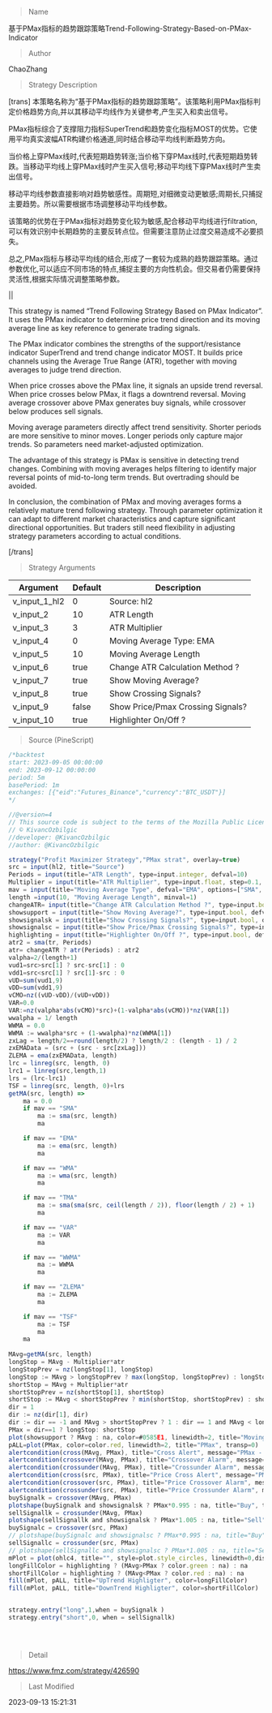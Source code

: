 
> Name

基于PMax指标的趋势跟踪策略Trend-Following-Strategy-Based-on-PMax-Indicator

> Author

ChaoZhang

> Strategy Description



[trans]
本策略名称为“基于PMax指标的趋势跟踪策略”。该策略利用PMax指标判定价格趋势方向,并以其移动平均线作为关键参考,产生买入和卖出信号。

PMax指标综合了支撑阻力指标SuperTrend和趋势变化指标MOST的优势。它使用平均真实波幅ATR构建价格通道,同时结合移动平均线判断趋势方向。

当价格上穿PMax线时,代表短期趋势转涨;当价格下穿PMax线时,代表短期趋势转跌。当移动平均线上穿PMax线时产生买入信号;移动平均线下穿PMax线时产生卖出信号。

移动平均线参数直接影响对趋势敏感性。周期短,对细微变动更敏感;周期长,只捕捉主要趋势。所以需要根据市场调整移动平均线参数。

该策略的优势在于PMax指标对趋势变化较为敏感,配合移动平均线进行filtration,可以有效识别中长期趋势的主要反转点位。但需要注意防止过度交易造成不必要损失。

总之,PMax指标与移动平均线的结合,形成了一套较为成熟的趋势跟踪策略。通过参数优化,可以适应不同市场的特点,捕捉主要的方向性机会。但交易者仍需要保持灵活性,根据实际情况调整策略参数。


||



This strategy is named “Trend Following Strategy Based on PMax Indicator”. It uses the PMax indicator to determine price trend direction and its moving average line as key reference to generate trading signals.

The PMax indicator combines the strengths of the support/resistance indicator SuperTrend and trend change indicator MOST. It builds price channels using the Average True Range (ATR), together with moving averages to judge trend direction.

When price crosses above the PMax line, it signals an upside trend reversal. When price crosses below PMax, it flags a downtrend reversal. Moving average crossover above PMax generates buy signals, while crossover below produces sell signals.

Moving average parameters directly affect trend sensitivity. Shorter periods are more sensitive to minor moves. Longer periods only capture major trends. So parameters need market-adjusted optimization. 

The advantage of this strategy is PMax is sensitive in detecting trend changes. Combining with moving averages helps filtering to identify major reversal points of mid-to-long term trends. But overtrading should be avoided.

In conclusion, the combination of PMax and moving averages forms a relatively mature trend following strategy. Through parameter optimization it can adapt to different market characteristics and capture significant directional opportunities. But traders still need flexibility in adjusting strategy parameters according to actual conditions.

[/trans]

> Strategy Arguments



|Argument|Default|Description|
|----|----|----|
|v_input_1_hl2|0|Source: hl2|high|low|open|close|hlc3|hlcc4|ohlc4|
|v_input_2|10|ATR Length|
|v_input_3|3|ATR Multiplier|
|v_input_4|0|Moving Average Type: EMA|SMA|WMA|TMA|VAR|WWMA|ZLEMA|TSF|
|v_input_5|10|Moving Average Length|
|v_input_6|true|Change ATR Calculation Method ?|
|v_input_7|true|Show Moving Average?|
|v_input_8|true|Show Crossing Signals?|
|v_input_9|false|Show Price/Pmax Crossing Signals?|
|v_input_10|true|Highlighter On/Off ?|


> Source (PineScript)

``` javascript
/*backtest
start: 2023-09-05 00:00:00
end: 2023-09-12 00:00:00
period: 5m
basePeriod: 1m
exchanges: [{"eid":"Futures_Binance","currency":"BTC_USDT"}]
*/

//@version=4
// This source code is subject to the terms of the Mozilla Public License 2.0 at https://mozilla.org/MPL/2.0/
// © KivancOzbilgic
//developer: @KivancOzbilgic
//author: @KivancOzbilgic

strategy("Profit Maximizer Strategy","PMax strat", overlay=true)
src = input(hl2, title="Source")
Periods = input(title="ATR Length", type=input.integer, defval=10)
Multiplier = input(title="ATR Multiplier", type=input.float, step=0.1, defval=3.0)
mav = input(title="Moving Average Type", defval="EMA", options=["SMA", "EMA", "WMA", "TMA", "VAR", "WWMA", "ZLEMA", "TSF"])
length =input(10, "Moving Average Length", minval=1)
changeATR= input(title="Change ATR Calculation Method ?", type=input.bool, defval=true)
showsupport = input(title="Show Moving Average?", type=input.bool, defval=true)
showsignalsk = input(title="Show Crossing Signals?", type=input.bool, defval=true)
showsignalsc = input(title="Show Price/Pmax Crossing Signals?", type=input.bool, defval=false)
highlighting = input(title="Highlighter On/Off ?", type=input.bool, defval=true)
atr2 = sma(tr, Periods)
atr= changeATR ? atr(Periods) : atr2
valpha=2/(length+1)
vud1=src>src[1] ? src-src[1] : 0
vdd1=src<src[1] ? src[1]-src : 0
vUD=sum(vud1,9)
vDD=sum(vdd1,9)
vCMO=nz((vUD-vDD)/(vUD+vDD))
VAR=0.0
VAR:=nz(valpha*abs(vCMO)*src)+(1-valpha*abs(vCMO))*nz(VAR[1])
wwalpha = 1/ length
WWMA = 0.0
WWMA := wwalpha*src + (1-wwalpha)*nz(WWMA[1])
zxLag = length/2==round(length/2) ? length/2 : (length - 1) / 2
zxEMAData = (src + (src - src[zxLag]))
ZLEMA = ema(zxEMAData, length)
lrc = linreg(src, length, 0)
lrc1 = linreg(src,length,1)
lrs = (lrc-lrc1)
TSF = linreg(src, length, 0)+lrs
getMA(src, length) =>
    ma = 0.0
    if mav == "SMA"
        ma := sma(src, length)
        ma

    if mav == "EMA"
        ma := ema(src, length)
        ma

    if mav == "WMA"
        ma := wma(src, length)
        ma

    if mav == "TMA"
        ma := sma(sma(src, ceil(length / 2)), floor(length / 2) + 1)
        ma

    if mav == "VAR"
        ma := VAR
        ma

    if mav == "WWMA"
        ma := WWMA
        ma

    if mav == "ZLEMA"
        ma := ZLEMA
        ma

    if mav == "TSF"
        ma := TSF
        ma
    ma
    
MAvg=getMA(src, length)
longStop = MAvg - Multiplier*atr
longStopPrev = nz(longStop[1], longStop)
longStop := MAvg > longStopPrev ? max(longStop, longStopPrev) : longStop
shortStop = MAvg + Multiplier*atr
shortStopPrev = nz(shortStop[1], shortStop)
shortStop := MAvg < shortStopPrev ? min(shortStop, shortStopPrev) : shortStop
dir = 1
dir := nz(dir[1], dir)
dir := dir == -1 and MAvg > shortStopPrev ? 1 : dir == 1 and MAvg < longStopPrev ? -1 : dir
PMax = dir==1 ? longStop: shortStop
plot(showsupport ? MAvg : na, color=#0585E1, linewidth=2, title="Moving Avg Line")
pALL=plot(PMax, color=color.red, linewidth=2, title="PMax", transp=0)
alertcondition(cross(MAvg, PMax), title="Cross Alert", message="PMax - Moving Avg Crossing!")
alertcondition(crossover(MAvg, PMax), title="Crossover Alarm", message="Moving Avg BUY SIGNAL!")
alertcondition(crossunder(MAvg, PMax), title="Crossunder Alarm", message="Moving Avg SELL SIGNAL!")
alertcondition(cross(src, PMax), title="Price Cross Alert", message="PMax - Price Crossing!")
alertcondition(crossover(src, PMax), title="Price Crossover Alarm", message="PRICE OVER PMax - BUY SIGNAL!")
alertcondition(crossunder(src, PMax), title="Price Crossunder Alarm", message="PRICE UNDER PMax - SELL SIGNAL!")
buySignalk = crossover(MAvg, PMax)
plotshape(buySignalk and showsignalsk ? PMax*0.995 : na, title="Buy", text="Buy", location=location.absolute, style=shape.labelup, size=size.tiny, color=color.green, textcolor=color.white, transp=0)
sellSignallk = crossunder(MAvg, PMax)
plotshape(sellSignallk and showsignalsk ? PMax*1.005 : na, title="Sell", text="Sell", location=location.absolute, style=shape.labeldown, size=size.tiny, color=color.red, textcolor=color.white, transp=0)
buySignalc = crossover(src, PMax)
// plotshape(buySignalc and showsignalsc ? PMax*0.995 : na, title="Buy", text="Buy", location=location.absolute, style=shape.labelup, size=size.tiny, color=#0F18BF, textcolor=color.white, transp=0)
sellSignallc = crossunder(src, PMax)
// plotshape(sellSignallc and showsignalsc ? PMax*1.005 : na, title="Sell", text="Sell", location=location.absolute, style=shape.labeldown, size=size.tiny, color=#0F18BF, textcolor=color.white, transp=0)
mPlot = plot(ohlc4, title="", style=plot.style_circles, linewidth=0,display=display.none)
longFillColor = highlighting ? (MAvg>PMax ? color.green : na) : na
shortFillColor = highlighting ? (MAvg<PMax ? color.red : na) : na
fill(mPlot, pALL, title="UpTrend Highligter", color=longFillColor)
fill(mPlot, pALL, title="DownTrend Highligter", color=shortFillColor)


strategy.entry("long",1,when = buySignalk )
strategy.entry("short",0, when = sellSignallk)


  
```

> Detail

https://www.fmz.com/strategy/426590

> Last Modified

2023-09-13 15:21:31
